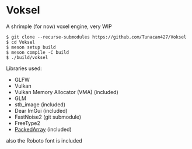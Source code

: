 # Voksel

A shrimple (for now) voxel engine, very WIP

```console
$ git clone --recurse-submodules https://github.com/Tunacan427/Voksel
$ cd Voksel
$ meson setup build
$ meson compile -C build
$ ./build/voksel
```

Libraries used:
- GLFW
- Vulkan
- Vulkan Memory Allocator (VMA) (included)
- GLM
- stb_image (included)
- Dear ImGui (included)
- FastNoise2 (git submodule)
- FreeType2
- [PackedArray](https://github.com/gpakosz/PackedArray) (included)

also the Roboto font is included
